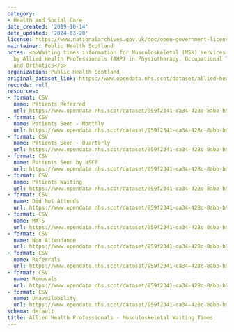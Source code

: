 ```yaml
---
category:
- Health and Social Care
date_created: '2019-10-14'
date_updated: '2024-03-20'
license: https://www.nationalarchives.gov.uk/doc/open-government-licence/version/3/
maintainer: Public Health Scotland
notes: <p>Waiting times information for Musculoskeletal (MSK) services that are delivered
  by Allied Health Professionals (AHP) in Physiotherapy, Occupational Therapy, Chiropody/Podiatry
  and Orthotics</p>
organization: Public Health Scotland
original_dataset_link: https://www.opendata.nhs.scot/dataset/allied-health-professionals-musculoskeletal-waiting-times
records: null
resources:
- format: CSV
  name: Patients Referred
  url: https://www.opendata.nhs.scot/dataset/959f2341-ca34-428c-8abb-b925a18fc0c7/resource/3988df43-3516-4190-93da-16189db7329a/download/open_data_ahp_msk_referrals_quarterly_december2023.csv
- format: CSV
  name: Patients Seen - Monthly
  url: https://www.opendata.nhs.scot/dataset/959f2341-ca34-428c-8abb-b925a18fc0c7/resource/81e35f75-c1c8-42a8-b74f-77b1dbcaaaef/download/open_data_ahp_msk_seen_monthly_december2023.csv
- format: CSV
  name: Patients Seen - Quarterly
  url: https://www.opendata.nhs.scot/dataset/959f2341-ca34-428c-8abb-b925a18fc0c7/resource/6a403c6f-bff1-425e-918e-cd17a134227f/download/open_data_ahp_msk_seen_quarterly_december2023.csv
- format: CSV
  name: Patients Seen by HSCP
  url: https://www.opendata.nhs.scot/dataset/959f2341-ca34-428c-8abb-b925a18fc0c7/resource/8a430c87-e19f-44dc-9e55-164d570bfc6e/download/open_data_ahp_msk_waiting_monthly_december2023.csv
- format: CSV
  name: Patients Waiting
  url: https://www.opendata.nhs.scot/dataset/959f2341-ca34-428c-8abb-b925a18fc0c7/resource/eff86139-89de-4169-83d5-7b5cec2ed3e9/download/open_data_ahp_msk_seen_hscp_quarterly_december2023.csv
- format: CSV
  name: Did Not Attends
  url: https://www.opendata.nhs.scot/dataset/959f2341-ca34-428c-8abb-b925a18fc0c7/resource/7dafee1e-017a-4205-bacd-4512c7cdc3b7/download/open_data_ahp_msk_dna_quarterly_december2023.csv
- format: CSV
  name: MATS
  url: https://www.opendata.nhs.scot/dataset/959f2341-ca34-428c-8abb-b925a18fc0c7/resource/9028b4f4-4250-4f2f-a4f5-913d3d99ffc7/download/open_data_ahp_msk_mats_monthly_december2023.csv
- format: CSV
  name: Non Attendance
  url: https://www.opendata.nhs.scot/dataset/959f2341-ca34-428c-8abb-b925a18fc0c7/resource/0d016def-21b3-4765-b1cb-fe8cda04725f/download/open_data_ahp_msk_non_attendance_monthly_december2023.csv
- format: CSV
  name: Referrals
  url: https://www.opendata.nhs.scot/dataset/959f2341-ca34-428c-8abb-b925a18fc0c7/resource/8a7cc5e0-d779-4a5a-86f5-d9cb3695f4c5/download/open_data_ahp_msk_referrals_monthly_december2023.csv
- format: CSV
  name: Removals
  url: https://www.opendata.nhs.scot/dataset/959f2341-ca34-428c-8abb-b925a18fc0c7/resource/b8fc457e-ee35-4117-a96a-b20f8de07562/download/open_data_ahp_msk_removals_monthly_december2023.csv
- format: CSV
  name: Unavailability
  url: https://www.opendata.nhs.scot/dataset/959f2341-ca34-428c-8abb-b925a18fc0c7/resource/568c9aad-6a54-46f4-9539-0e1fd6be54f0/download/open_data_ahp_msk_unavailability_monthly_december2023.csv
schema: default
title: Allied Health Professionals - Musculoskeletal Waiting Times
---
```

